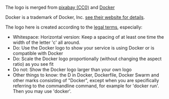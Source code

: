 The logo is merged from [pixabay
(CC0)](https://pixabay.com/en/whale-blue-water-fountain-153440/) and
[Docker](https://www.docker.com/brand-guidelines)

Docker is a trademark of Docker, Inc. [see their website for
details](https://www.docker.com/brand-guidelines).

The logo here is created according to the [legal
terms](https://www.docker.com/brand-guidelines), especially:

 * Whitespace: Horizontal version: Keep a spacing of at least one time the width of the letter 'c' all around.
 * Do: Use the Docker logo to show your service is using Docker or is compatible with Docker
 * Do: Scale the Docker logo proportionally (without changing the aspect ratio) as you see fit
 * Do not: Show the Docker logo larger than your own logo
 * Other things to know:  the D in Docker, Dockerfile, Docker Swarm and other marks consisting of "Docker", except when you are specifically referring to the commandline command, for example for 'docker run'. Then you may use 'docker'.

